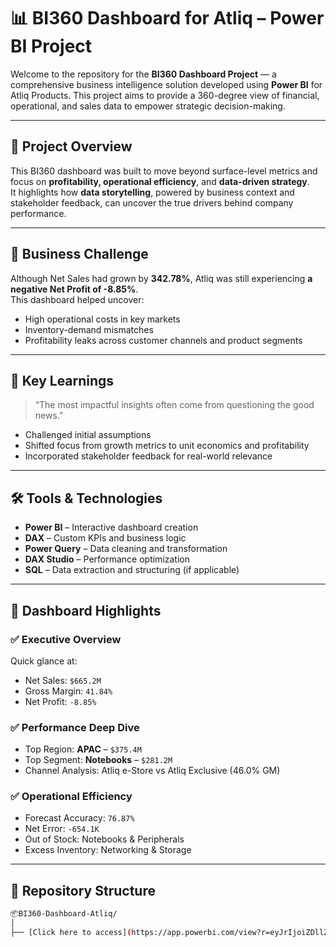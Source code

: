 # 📊 BI360 Dashboard for Atliq – Power BI Project

Welcome to the repository for the **BI360 Dashboard Project** — a comprehensive business intelligence solution developed using **Power BI** for Atliq Products. This project aims to provide a 360-degree view of financial, operational, and sales data to empower strategic decision-making.

---

## 🚀 Project Overview

This BI360 dashboard was built to move beyond surface-level metrics and focus on **profitability, operational efficiency**, and **data-driven strategy**.  
It highlights how **data storytelling**, powered by business context and stakeholder feedback, can uncover the true drivers behind company performance.

---

## 🎯 Business Challenge

Although Net Sales had grown by **342.78%**, Atliq was still experiencing **a negative Net Profit of -8.85%**.  
This dashboard helped uncover:
- High operational costs in key markets
- Inventory-demand mismatches
- Profitability leaks across customer channels and product segments

---

## 🧠 Key Learnings

> “The most impactful insights often come from questioning the good news.”

- Challenged initial assumptions
- Shifted focus from growth metrics to unit economics and profitability
- Incorporated stakeholder feedback for real-world relevance

---

## 🛠️ Tools & Technologies

- **Power BI** – Interactive dashboard creation
- **DAX** – Custom KPIs and business logic
- **Power Query** – Data cleaning and transformation
- **DAX Studio** – Performance optimization
- **SQL** – Data extraction and structuring (if applicable)

---

## 📌 Dashboard Highlights

### ✅ Executive Overview
Quick glance at:
- Net Sales: `$665.2M`
- Gross Margin: `41.84%`
- Net Profit: `-8.85%`

### ✅ Performance Deep Dive
- Top Region: **APAC** – `$375.4M`
- Top Segment: **Notebooks** – `$281.2M`
- Channel Analysis: Atliq e-Store vs Atliq Exclusive (46.0% GM)

### ✅ Operational Efficiency
- Forecast Accuracy: `76.87%`
- Net Error: `-654.1K`
- Out of Stock: Notebooks & Peripherals
- Excess Inventory: Networking & Storage

---

## 📁 Repository Structure

```bash
📦BI360-Dashboard-Atliq/
│
├── [Click here to access](https://app.powerbi.com/view?r=eyJrIjoiZDllZWRkODMtYmQ0NC00YjQ5LWJiY2EtZWRlYjA3MTM4ZjNiIiwidCI6ImM2ZTU0OWIzLTVmNDUtNDAzMi1hYWU5LWQ0MjQ0ZGM1YjJjNCJ9)

